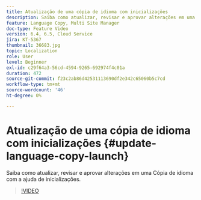 ```yaml
---
title: Atualização de uma cópia de idioma com inicializações
description: Saiba como atualizar, revisar e aprovar alterações em uma Cópia de idioma com a ajuda de inicializações.
feature: Language Copy, Multi Site Manager
doc-type: Feature Video
version: 6.4, 6.5, Cloud Service
jira: KT-5367
thumbnail: 36683.jpg
topic: Localization
role: User
level: Beginner
exl-id: c29f64a3-56cd-4594-9265-692974f4c01a
duration: 472
source-git-commit: f23c2ab86d42531113690df2e342c65060b5c7cd
workflow-type: tm+mt
source-wordcount: '46'
ht-degree: 0%

---
```


# Atualização de uma cópia de idioma com inicializações {#update-language-copy-launch}

Saiba como atualizar, revisar e aprovar alterações em uma Cópia de idioma com a ajuda de inicializações.

>[!VIDEO](https://video.tv.adobe.com/v/36683?quality=12&learn=on)
